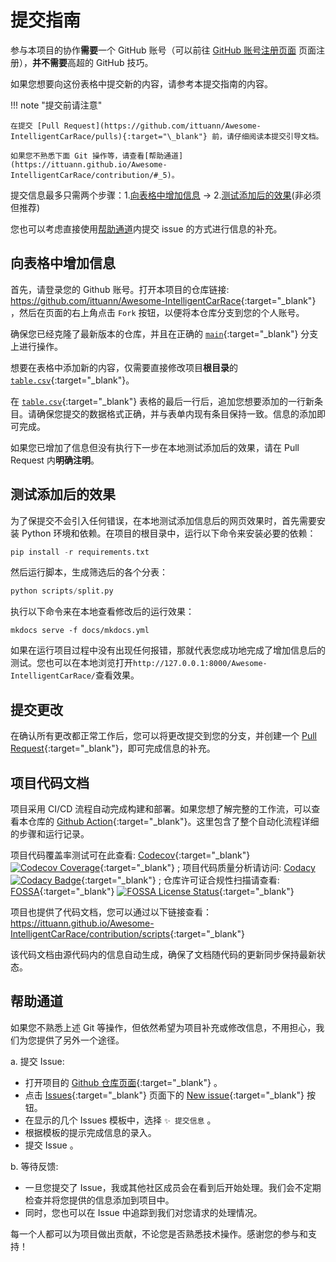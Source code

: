 # 提交指南

参与本项目的协作**需要**一个 GitHub 账号（可以前往 [GitHub 账号注册页面](https://github.com/signup) 页面注册），**并不需要**高超的 GitHub 技巧。

如果您想要向这份表格中提交新的内容，请参考本提交指南的内容。

!!! note "提交前请注意"

    在提交 [Pull Request](https://github.com/ittuann/Awesome-IntelligentCarRace/pulls){:target="\_blank"} 前，请仔细阅读本提交引导文档。

    如果您不熟悉下面 Git 操作等，请查看[帮助通道](https://ittuann.github.io/Awesome-IntelligentCarRace/contribution/#_5)。

提交信息最多只需两个步骤：1.[向表格中增加信息](https://ittuann.github.io/Awesome-IntelligentCarRace/contribution/#_2) -> 2.[测试添加后的效果](https://ittuann.github.io/Awesome-IntelligentCarRace/contribution/#_3)(非必须但推荐)

您也可以考虑直接使用[帮助通道](https://ittuann.github.io/Awesome-IntelligentCarRace/contribution/#_5)内提交 issue 的方式进行信息的补充。

## 向表格中增加信息

首先，请登录您的 Github 账号。打开本项目的仓库链接: <https://github.com/ittuann/Awesome-IntelligentCarRace>{:target="\_blank"} ，然后在页面的右上角点击 `Fork` 按钮，以便将本仓库分支到您的个人账号。

确保您已经克隆了最新版本的仓库，并且在正确的 [`main`](https://github.com/ittuann/Awesome-IntelligentCarRace/tree/main){:target="\_blank"} 分支上进行操作。

想要在表格中添加新的内容，仅需要直接修改项目**根目录**的 [`table.csv`](https://github.com/ittuann/Awesome-IntelligentCarRace/blob/main/table.csv){:target="\_blank"}。

在 [`table.csv`](https://github.com/ittuann/Awesome-IntelligentCarRace/blob/main/table.csv){:target="\_blank"} 表格的最后一行后，追加您想要添加的一行新条目。请确保您提交的数据格式正确，并与表单内现有条目保持一致。信息的添加即可完成。

如果您已增加了信息但没有执行下一步在本地测试添加后的效果，请在 Pull Request 内**明确注明**。

## 测试添加后的效果

为了保提交不会引入任何错误，在本地测试添加信息后的网页效果时，首先需要安装 Python 环境和依赖。在项目的根目录中，运行以下命令来安装必要的依赖：

```python
pip install -r requirements.txt
```

然后运行脚本，生成筛选后的各个分表：

```python
python scripts/split.py
```

执行以下命令来在本地查看修改后的运行效果：

```shell
mkdocs serve -f docs/mkdocs.yml
```

如果在运行项目过程中没有出现任何报错，那就代表您成功地完成了增加信息后的测试。您也可以在本地浏览打开`http://127.0.0.1:8000/Awesome-IntelligentCarRace/`查看效果。

## 提交更改

在确认所有更改都正常工作后，您可以将更改提交到您的分支，并创建一个 [Pull Request](https://github.com/ittuann/Awesome-IntelligentCarRace/pulls){:target="\_blank"}，即可完成信息的补充。

## 项目代码文档

项目采用 CI/CD 流程自动完成构建和部署。如果您想了解完整的工作流，可以查看本仓库的 [Github Action](https://github.com/ittuann/Awesome-IntelligentCarRace/actions){:target="\_blank"}。这里包含了整个自动化流程详细的步骤和运行记录。

项目代码覆盖率测试可在此查看: [Codecov](https://app.codecov.io/gh/ittuann/Awesome-IntelligentCarRace){:target="\_blank"} [![Codecov Coverage](https://codecov.io/gh/ittuann/Awesome-IntelligentCarRace/graph/badge.svg?token=UZT4S22K06)](https://codecov.io/gh/ittuann/Awesome-IntelligentCarRace){:target="\_blank"} ; 项目代码质量分析请访问: [Codacy](https://app.codacy.com/gh/ittuann/Awesome-IntelligentCarRace/dashboard?utm_source=gh&utm_medium=referral&utm_content=&utm_campaign=Badge_grade) [![Codacy Badge](https://app.codacy.com/project/badge/Grade/35d02f5299284eefadd465b0d01a8fce)](https://app.codacy.com/gh/ittuann/Awesome-IntelligentCarRace/dashboard?utm_source=gh&utm_medium=referral&utm_content=&utm_campaign=Badge_grade){:target="\_blank"} ; 仓库许可证合规性扫描请查看: [FOSSA](https://app.fossa.com/projects/git%2Bgithub.com%2Fittuann%2FAwesome-IntelligentCarRace){:target="\_blank"} [![FOSSA License Status](https://app.fossa.com/api/projects/git%2Bgithub.com%2Fittuann%2FAwesome-IntelligentCarRace.svg?type=small)](https://app.fossa.com/projects/git%2Bgithub.com%2Fittuann%2FAwesome-IntelligentCarRace?ref=badge_small){:target="\_blank"}

项目也提供了代码文档，您可以通过以下链接查看：<https://ittuann.github.io/Awesome-IntelligentCarRace/contribution/scripts>{:target="\_blank"}

该代码文档由源代码内的信息自动生成，确保了文档随代码的更新同步保持最新状态。

## 帮助通道

如果您不熟悉上述 Git 等操作，但依然希望为项目补充或修改信息，不用担心，我们为您提供了另外一个途径。

a. 提交 Issue:

- 打开项目的 [Github 仓库页面](https://github.com/ittuann/Awesome-IntelligentCarRace){:target="\_blank"} 。
- 点击 [Issues](https://github.com/ittuann/Awesome-IntelligentCarRace/issues){:target="\_blank"} 页面下的 [New issue](https://github.com/ittuann/Awesome-IntelligentCarRace/issues/new/choose){:target="\_blank"} 按钮。
- 在显示的几个 Issues 模板中，选择 `✨ 提交信息` 。
- 根据模板的提示完成信息的录入。
- 提交 Issue 。

b. 等待反馈:

- 一旦您提交了 Issue，我或其他社区成员会在看到后开始处理。我们会不定期检查并将您提供的信息添加到项目中。
- 同时，您也可以在 Issue 中追踪到我们对您请求的处理情况。

每一个人都可以为项目做出贡献，不论您是否熟悉技术操作。感谢您的参与和支持！

